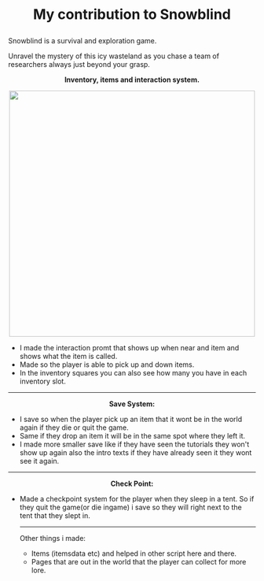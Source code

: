 #  <p align="center"> My contribution to Snowblind      </p>

Snowblind is a survival and exploration game. 

Unravel the mystery of this icy wasteland as you chase a team of researchers always just beyond your grasp.

<p align="center">
  <strong>Inventory, items and interaction system. </strong>
</p>

<p align="center">
  <img src="images/FM_FoodTutorial.gif" width="500">
</p>

* I made the interaction promt that shows up when near and item and shows what the item is called. 
* Made so the player is able to pick up and down items.
* In the inventory squares you can also see how many you have in each inventory slot. 
--- 
 <p align = "center" >  <strong>  Save System: </strong> </p>
 
* I save so when the player pick up an item that it wont be in the world again if they die or quit the game.
* Same if they drop an item it will be in the same spot where they left it.
* I made more smaller save like if they have seen the tutorials they won't show up again also the intro texts if they have already seen it they wont see it again.  

-----

 <p align = "center" >  <strong>  Check Point: </strong> </p>
 
* Made a checkpoint system for the player when they sleep in a tent. So if they quit the game(or die ingame) i save so they will right next to the tent that they slept in.

  ---

  Other things i made: 
  * Items (itemsdata etc) and helped in other script here and there.
  * Pages that are out in the world that the player can collect for more lore. 

